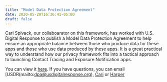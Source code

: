 ```yaml
---
title: "Model Data Protection Agreement"
date: 2020-05-20T16:36:41-05:00
draft: false
---
```


Cari Spivack, our collaboarator on this framework, has worked with U.S. Digital Response to publish a Model Data Protection Agreement to help ensure an appropriate balance between those who produce data for these apps and those who use data produced by these apps. It is a great practical way to understand how our privacy framework fits into a tactical approach to launching Contact Tracing and Exposure Notification apps. 

You can view it [here](https://law.mit.edu/pub/modeldpaforgovernment/release/1). If you have questions, you can email [USDR(mailto:dpa@usdigitalresponse.org), [Cari](mailto:cari@usdigitalresponse.org) or [Harper](mailto:harper@modest.com)
